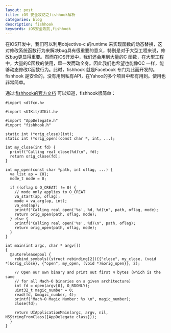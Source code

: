 ```yaml
---
layout: post
title: iOS 安全攻防之fishhook解析
categories: blog
description: fishhook
keywords: iOS安全攻防,fishhook
---
```



在iOS开发中，我们可以利用objective-c 的runtime 来实现函数的动态替换，这对修改系统函数行为来解决bug具有很重要的意义，特别是对于大型工程来说，修改bug更显得重要。然而在iOS开发中，我们还会用到大量的C  函数，在大型工程中，大量的C函数的使用，牵一发而动全身。因此我们也希望也能像OC 一样，能够动态修改C函数行为。此时，fishhook 就是Facebook 专门为此而开发的。fishhook 是安全的，没有用到私有API，在Yahoo的多个项目中都有用到。使用也非常简单。



通过\:[fishhook的官方文档](https://github.com/facebook/fishhook) 可以知道，fishhook很简单：







```
#import <dlfcn.h>

#import <UIKit/UIKit.h>

#import "AppDelegate.h"
#import "fishhook.h"
 
static int (*orig_close)(int);
static int (*orig_open)(const char *, int, ...);
 
int my_close(int fd) {
  printf("Calling real close(%d)\n", fd);
  return orig_close(fd);
}
 
int my_open(const char *path, int oflag, ...) {
  va_list ap = {0};
  mode_t mode = 0;
 
  if ((oflag & O_CREAT) != 0) {
    // mode only applies to O_CREAT
    va_start(ap, oflag);
    mode = va_arg(ap, int);
    va_end(ap);
    printf("Calling real open('%s', %d, %d)\n", path, oflag, mode);
    return orig_open(path, oflag, mode);
  } else {
    printf("Calling real open('%s', %d)\n", path, oflag);
    return orig_open(path, oflag, mode);
  }
}
 
int main(int argc, char * argv[])
{
  @autoreleasepool {
    rebind_symbols((struct rebinding[2]){{"close", my_close, (void *)&orig_close}, {"open", my_open, (void *)&orig_open}}, 2);
 
    // Open our own binary and print out first 4 bytes (which is the same
    // for all Mach-O binaries on a given architecture)
    int fd = open(argv[0], O_RDONLY);
    uint32_t magic_number = 0;
    read(fd, &magic_number, 4);
    printf("Mach-O Magic Number: %x \n", magic_number);
    close(fd);
 
    return UIApplicationMain(argc, argv, nil, NSStringFromClass([AppDelegate class]));
  }
}


```



